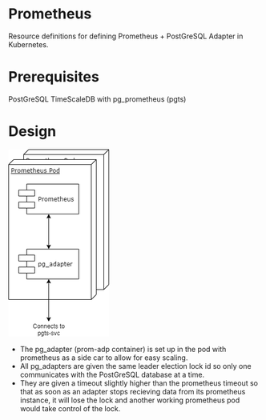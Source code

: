 # Prometheus

Resource definitions for defining Prometheus + PostGreSQL Adapter in Kubernetes.

# Prerequisites

PostGreSQL TimeScaleDB with pg_prometheus (pgts)

# Design

![Alt text](../design/prom-design.png?raw=true "Title")

* The pg_adapter (prom-adp container) is set up in the pod with prometheus as a side car to allow for easy scaling.  
* All pg_adapters are given the same leader election lock id so only one communicates with the PostGreSQL database at a time.  
* They are given a timeout slightly higher than the prometheus timeout so that as soon as an adapter stops recieving data from its prometheus instance, it will lose the lock and another working prometheus pod would take control of the lock.